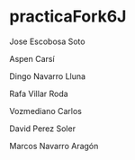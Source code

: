 
# practicaFork6J
Jose Escobosa Soto

Aspen Carsí

Dingo Navarro Lluna

Rafa Villar Roda

Vozmediano Carlos

David Perez Soler

Marcos Navarro Aragón

